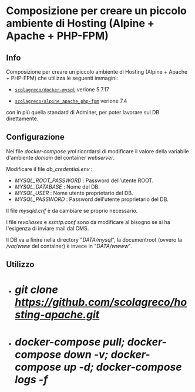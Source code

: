 Composizione per creare un piccolo ambiente di Hosting (Alpine + Apache + PHP-FPM)
==================================================================================

## Info
Composizione per creare un piccolo ambiente di Hosting (Alpine + Apache + PHP-FPM) che utilizza le seguenti immagini:

- [`scolagreco/docker-mysql`](https://hub.docker.com/r/scolagreco/docker-mysql) verione 5.7.17

- [`scolagreco/alpine_apache_php-fpm`](https://hub.docker.com/r/scolagreco/alpine_apache_php-fpm) verione 7.4

con in più quella standard di Adminer, per poter lavorare sul DB direttamente.

## Configurazione

Nel file *docker-compose.yml* ricordarsi di modificare il valore della variabile d'ambiente *domain* del container *webserver*.

Modificare il file *db_credential.env* :
* *MYSQL_ROOT_PASSWORD* : Password dell'utente ROOT.
* *MYSQL_DATABASE* : Nome del DB.
* *MYSQL_USER* : Nome utente proprietario del DB.
* *MYSQL_PASSWORD* : Password dell'utente proprietario del DB.

Il file *mysqld.cnf* è da cambiare se proprio necessario.

I file *revaliases* e *ssmtp.conf* sono da modificare al bisogno se si ha l'esigenza di inviare mail dal CMS.

Il DB va a finire nella directory "*DATA/mysql*", la documentroot (ovvero la */var/www* del container) è invece in "*DATA/wwww*".

## Utilizzo

* # *git clone https://github.com/scolagreco/hosting-apache.git*

* # *docker-compose pull; docker-compose down -v; docker-compose up -d; docker-compose logs -f*
